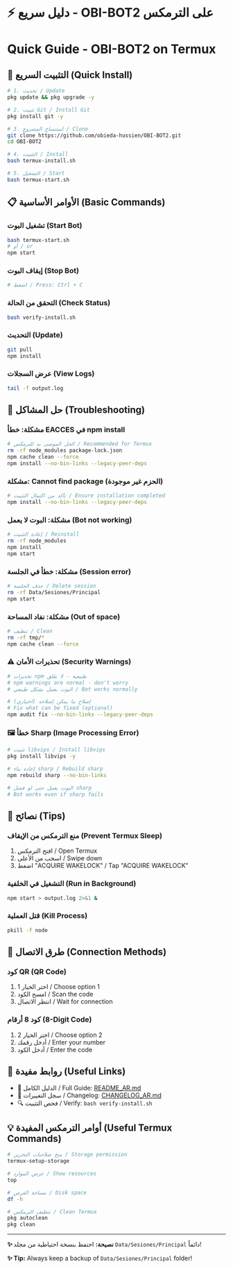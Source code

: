# ⚡ دليل سريع - OBI-BOT2 على الترمكس
# Quick Guide - OBI-BOT2 on Termux

## 🚀 التثبيت السريع (Quick Install)

```bash
# 1. تحديث / Update
pkg update && pkg upgrade -y

# 2. تثبيت Git / Install Git
pkg install git -y

# 3. استنساخ المشروع / Clone
git clone https://github.com/obieda-hussien/OBI-BOT2.git
cd OBI-BOT2

# 4. التثبيت / Install
bash termux-install.sh

# 5. التشغيل / Start
bash termux-start.sh
```

## 📋 الأوامر الأساسية (Basic Commands)

### تشغيل البوت (Start Bot)
```bash
bash termux-start.sh
# أو / or
npm start
```

### إيقاف البوت (Stop Bot)
```bash
# اضغط / Press: Ctrl + C
```

### التحقق من الحالة (Check Status)
```bash
bash verify-install.sh
```

### التحديث (Update)
```bash
git pull
npm install
```

### عرض السجلات (View Logs)
```bash
tail -f output.log
```

## 🔧 حل المشاكل (Troubleshooting)

### مشكلة: خطأ EACCES في npm install
```bash
# الحل الموصى به للترمكس / Recommended for Termux
rm -rf node_modules package-lock.json
npm cache clean --force
npm install --no-bin-links --legacy-peer-deps
```

### مشكلة: Cannot find package (الحزم غير موجودة)
```bash
# تأكد من اكتمال التثبيت / Ensure installation completed
npm install --no-bin-links --legacy-peer-deps
```

### مشكلة: البوت لا يعمل (Bot not working)
```bash
# إعادة التثبيت / Reinstall
rm -rf node_modules
npm install
npm start
```

### مشكلة: خطأ في الجلسة (Session error)
```bash
# حذف الجلسة / Delete session
rm -rf Data/Sesiones/Principal
npm start
```

### مشكلة: نفاد المساحة (Out of space)
```bash
# تنظيف / Clean
rm -rf tmp/*
npm cache clean --force
```

### ⚠️  تحذيرات الأمان (Security Warnings)
```bash
# تحذيرات npm طبيعية - لا تقلق
# npm warnings are normal - don't worry
# البوت يعمل بشكل طبيعي / Bot works normally

# إصلاح ما يمكن إصلاحه (اختياري)
# Fix what can be fixed (optional)
npm audit fix --no-bin-links --legacy-peer-deps
```

### 🖼️  خطأ Sharp (Image Processing Error)
```bash
# تثبيت libvips / Install libvips
pkg install libvips -y

# إعادة بناء sharp / Rebuild sharp
npm rebuild sharp --no-bin-links

# البوت يعمل حتى لو فشل sharp
# Bot works even if sharp fails
```

## 🌟 نصائح (Tips)

### منع الترمكس من الإيقاف (Prevent Termux Sleep)
1. افتح الترمكس / Open Termux
2. اسحب من الأعلى / Swipe down
3. اضغط "ACQUIRE WAKELOCK" / Tap "ACQUIRE WAKELOCK"

### التشغيل في الخلفية (Run in Background)
```bash
npm start > output.log 2>&1 &
```

### قتل العملية (Kill Process)
```bash
pkill -f node
```

## 📱 طرق الاتصال (Connection Methods)

### كود QR (QR Code)
1. اختر الخيار 1 / Choose option 1
2. امسح الكود / Scan the code
3. انتظر الاتصال / Wait for connection

### كود 8 أرقام (8-Digit Code)
1. اختر الخيار 2 / Choose option 2
2. أدخل رقمك / Enter your number
3. أدخل الكود / Enter the code

## 🔗 روابط مفيدة (Useful Links)

- 📖 الدليل الكامل / Full Guide: [README_AR.md](./README_AR.md)
- 📝 سجل التغييرات / Changelog: [CHANGELOG_AR.md](./CHANGELOG_AR.md)
- 🔍 فحص التثبيت / Verify: `bash verify-install.sh`

## 💡 أوامر الترمكس المفيدة (Useful Termux Commands)

```bash
# منح صلاحيات التخزين / Storage permission
termux-setup-storage

# عرض الموارد / Show resources
top

# مساحة القرص / Disk space
df -h

# تنظيف الترمكس / Clean Termux
pkg autoclean
pkg clean
```

---

**✨ نصيحة:** احتفظ بنسخة احتياطية من مجلد `Data/Sesiones/Principal` دائماً!

**✨ Tip:** Always keep a backup of `Data/Sesiones/Principal` folder!

